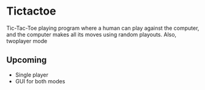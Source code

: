 # Tictactoe

Tic-Tac-Toe playing program where a human can play against the computer, and the computer makes all its moves using random playouts. Also, twoplayer mode

## Upcoming

* Single player
* GUI for both modes
